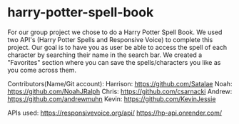 # harry-potter-spell-book

For our group project we chose to do a Harry Potter Spell Book. We used two API's (Harry Potter Spells and Responsive Voice) to complete this project. Our goal is to have you as user be able to access the spell of each character by searching their name in the search bar. We created a "Favorites" section where you can save the spells/characters you like as you come across them.

Contributors(Name/Git account):
Harrison: https://github.com/Satalae
Noah: https://github.com/NoahJRalph
Chris: https://github.com/csarnacki
Andrew: https://github.com/andrewmuhn
Kevin: https://github.com/KevinJessie

APIs used:
https://responsivevoice.org/api/
https://hp-api.onrender.com/

